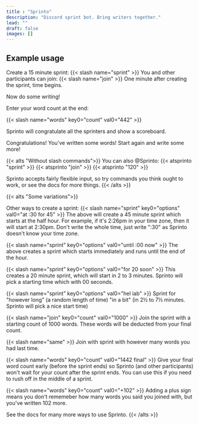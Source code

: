 ```yaml
---
title : "Sprinto"
description: "Discord sprint bot. Bring writers together."
lead: ""
draft: false
images: []
---
```

## Example usage
Create a 15 minute sprint:
{{< slash name="sprint" >}}
You and other participants can join:
{{< slash name="join" >}}
One minute after creating the sprint, time begins.

Now do some writing!

Enter your word count at the end:

{{< slash name="words" key0="count" val0="442" >}}

Sprinto will congratulate all the sprinters and show a scoreboard.

Congratulations! You've written some words! Start again and write some more!

{{< alts "Without slash commands">}}
You can also @Sprinto:
{{< atsprinto "sprint" >}}
{{< atsprinto "join" >}}
{{< atsprinto "120" >}}

Sprinto accepts fairly flexible input, so try commands you think ought to work, or see the docs for more things.
{{< /alts >}}

{{< alts "Some variations">}}

Other ways to create a sprint:
{{< slash name="sprint" key0="options" val0="at :30 for 45" >}}
The above will create a 45 minute sprint which starts at the half hour. For example, if it's 2:26pm in your time zone, then it will start at 2:30pm. Don't write the whole time, just write ":30" as Sprinto doesn't know your time zone.

{{< slash name="sprint" key0="options" val0="until :00 now" >}}
The above creates a sprint which starts immediately and runs until the end of the hour.

{{< slash name="sprint" key0="options" val0="for 20 soon" >}}
This creates a 20 minute sprint, which will start in 2 to 3 minutes. Sprinto will pick a starting time which with 00 seconds.

{{< slash name="sprint" key0="options" val0="hel iab" >}}
Sprint for "however long" (a random length of time) "in a bit" (in 2½ to 7½ minutes. Sprinto will pick a nice start time<!-- which has the minutes as a multiple of five-->)

{{< slash name="join" key0="count" val0="1000" >}}
Join the sprint with a starting count of 1000 words. These words will be deducted from your final count. 

{{< slash name="same" >}}
Join with sprint with however many words you had last time.

{{< slash name="words" key0="count" val0="1442 final" >}}
Give your final word count early (before the sprint ends) so Sprinto (and other participants) won't wait for your count after the sprint ends. You can use this if you need to rush off in the middle of a sprint.

{{< slash name="words" key0="count" val0="+102" >}}
Adding a plus sign means you don't rememeber how many words you said you joined with, but you've written 102 more.

See the docs for many more ways to use Sprinto.
{{< /alts >}}
